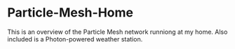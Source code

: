 # Particle-Mesh-Home

This is an overview of the Particle Mesh network runniong at my home.  Also included is a Photon-powered weather station.
